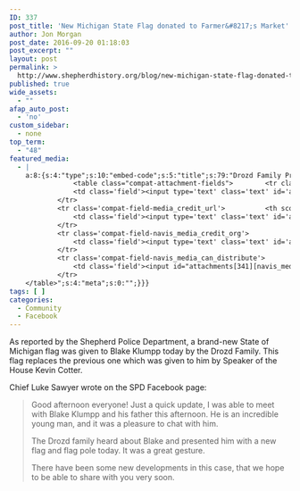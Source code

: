 ```yaml
---
ID: 337
post_title: 'New Michigan State Flag donated to Farmer&#8217;s Market'
author: Jon Morgan
post_date: 2016-09-20 01:18:03
post_excerpt: ""
layout: post
permalink: >
  http://www.shepherdhistory.org/blog/new-michigan-state-flag-donated-to-farmers-market/
published: true
wide_assets:
  - ""
afap_auto_post:
  - 'no'
custom_sidebar:
  - none
top_term:
  - "48"
featured_media:
  - |
    a:8:{s:4:"type";s:10:"embed-code";s:5:"title";s:79:"Drozd Family Presenting Blake Klumpp with a new State of Michigan flag and pole";s:7:"caption";s:0:"";s:6:"credit";s:43:"Source: Shepherd Police Department/Facebook";s:3:"url";s:145:"https://scontent-iad3-1.xx.fbcdn.net/v/t1.0-9/14329894_1294741463877752_6403908467582924029_n.jpg?oh=850e5507a5ca489438d0608d9aed0ae1&oe=5877B0AB";s:5:"embed";s:321:"<iframe src="https://www.facebook.com/plugins/post.php?href=https%3A%2F%2Fwww.facebook.com%2Fpermalink.php%3Fstory_fbid%3D1294741463877752%26id%3D205632619455314%26substory_index%3D0&width=500" width="500" height="300" style="border:none;overflow:hidden" scrolling="no" frameborder="0" allowTransparency="false"></iframe>";s:10:"attachment";s:3:"341";s:15:"attachment_data";a:33:{s:2:"id";i:341;s:5:"title";s:14:"farmersmarket2";s:8:"filename";s:18:"farmersmarket2.jpg";s:3:"url";s:76:"http://www.shepherdhistory.org/wp-content/uploads/2016/09/farmersmarket2.jpg";s:4:"link";s:101:"http://www.shepherdhistory.org/blog/new-michigan-state-flag-donated-to-farmers-market/farmersmarket2/";s:3:"alt";s:0:"";s:6:"author";s:1:"1";s:11:"description";s:0:"";s:7:"caption";s:0:"";s:4:"name";s:14:"farmersmarket2";s:6:"status";s:7:"inherit";s:10:"uploadedTo";i:337;s:4:"date";i:1474334739000;s:8:"modified";i:1474334739000;s:9:"menuOrder";i:0;s:4:"mime";s:10:"image/jpeg";s:4:"type";s:5:"image";s:7:"subtype";s:4:"jpeg";s:4:"icon";s:67:"http://www.shepherdhistory.org/wp-includes/images/media/default.png";s:13:"dateFormatted";s:18:"September 20, 2016";s:6:"nonces";a:3:{s:6:"update";s:10:"487dcdf888";s:6:"delete";s:10:"d600c83ac7";s:4:"edit";s:10:"a9641cdd2d";}s:8:"editLink";s:69:"http://www.shepherdhistory.org/wp-admin/post.php?post=341&action=edit";s:4:"meta";b:0;s:10:"authorName";s:10:"Jon Morgan";s:14:"uploadedToLink";s:69:"http://www.shepherdhistory.org/wp-admin/post.php?post=337&action=edit";s:15:"uploadedToTitle";s:50:"New Michigan State Flag donated to Farmer's Market";s:15:"filesizeInBytes";i:1223675;s:21:"filesizeHumanReadable";s:4:"1 MB";s:5:"sizes";a:4:{s:9:"thumbnail";a:4:{s:6:"height";i:140;s:5:"width";i:140;s:3:"url";s:84:"http://www.shepherdhistory.org/wp-content/uploads/2016/09/farmersmarket2-140x140.jpg";s:11:"orientation";s:9:"landscape";}s:6:"medium";a:4:{s:6:"height";i:252;s:5:"width";i:336;s:3:"url";s:84:"http://www.shepherdhistory.org/wp-content/uploads/2016/09/farmersmarket2-336x252.jpg";s:11:"orientation";s:9:"landscape";}s:5:"large";a:4:{s:6:"height";i:578;s:5:"width";i:771;s:3:"url";s:84:"http://www.shepherdhistory.org/wp-content/uploads/2016/09/farmersmarket2-771x578.jpg";s:11:"orientation";s:9:"landscape";}s:4:"full";a:4:{s:3:"url";s:76:"http://www.shepherdhistory.org/wp-content/uploads/2016/09/farmersmarket2.jpg";s:6:"height";i:1224;s:5:"width";i:1632;s:11:"orientation";s:9:"landscape";}}s:6:"height";i:1224;s:5:"width";i:1632;s:11:"orientation";s:9:"landscape";s:6:"compat";a:2:{s:4:"item";s:1710:"<input type="hidden" name="attachments[341][menu_order]" value="0" /><p class="media-types media-types-required-info">Required fields are marked <span class="required">*</span></p>
    			<table class="compat-attachment-fields">		<tr class='compat-field-media_credit'>			<th scope='row' class='label'><label for='attachments-341-media_credit'><span class='alignleft'>Credit</span><br class='clear' /></label></th>
    			<td class='field'><input type='text' class='text' id='attachments-341-media_credit' name='attachments[341][media_credit]' value=''  /></td>
    		</tr>
    		<tr class='compat-field-media_credit_url'>			<th scope='row' class='label'><label for='attachments-341-media_credit_url'><span class='alignleft'>Credit URL</span><br class='clear' /></label></th>
    			<td class='field'><input type='text' class='text' id='attachments-341-media_credit_url' name='attachments[341][media_credit_url]' value=''  /></td>
    		</tr>
    		<tr class='compat-field-navis_media_credit_org'>			<th scope='row' class='label'><label for='attachments-341-navis_media_credit_org'><span class='alignleft'>Organization</span><br class='clear' /></label></th>
    			<td class='field'><input type='text' class='text' id='attachments-341-navis_media_credit_org' name='attachments[341][navis_media_credit_org]' value=''  /></td>
    		</tr>
    		<tr class='compat-field-navis_media_can_distribute'>			<th scope='row' class='label'><label for='attachments-341-navis_media_can_distribute'><span class='alignleft'>Can<br />distribute?</span><br class='clear' /></label></th>
    			<td class='field'><input id="attachments[341][navis_media_can_distribute]" name="attachments[341][navis_media_can_distribute]" type="checkbox" value="1"  /></td>
    		</tr>
    </table>";s:4:"meta";s:0:"";}}}
tags: [ ]
categories:
  - Community
  - Facebook
---
```

As reported by the Shepherd Police Department, a brand-new State of Michigan flag was given to Blake Klumpp today by the Drozd Family. This flag replaces the previous one which was given to him by Speaker of the House Kevin Cotter.

Chief Luke Sawyer wrote on the SPD Facebook page:
<blockquote>Good afternoon everyone! Just a quick update, I was able to meet with Blake Klumpp and his father this afternoon. He is an incredible young man, and it was a pleasure to chat with him.

The Drozd family heard about Blake and presented him with a new flag and flag pole today. It was a great gesture.

There have been some new developments in this case, that we hope to be able to share with you very soon.</blockquote>